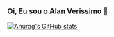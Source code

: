 ### Oi, Eu sou o Alan Verissimo 👋



[![Anurag's GitHub stats](https://github-readme-stats.vercel.app/api?username=alanverissimo)](https://github.com/anuraghazra/github-readme-stats)


